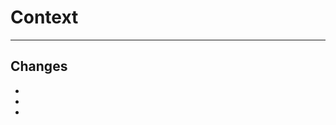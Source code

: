 <h1>Context</h1>
    <p></p>
<hr></hr>
<h2>Changes</h2>
<ul>
    <li></li>
    <li></li>
    <li></li>
</ul>